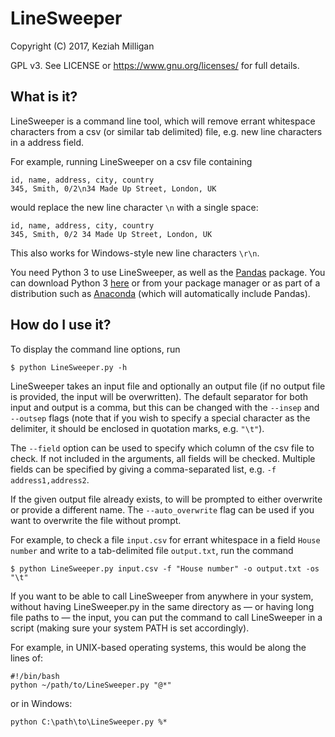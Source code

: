 # LineSweeper

Copyright (C) 2017, Keziah Milligan

GPL v3. See LICENSE or https://www.gnu.org/licenses/ for full details.


## What is it?

LineSweeper is a command line tool, which will remove errant whitespace 
characters from a csv (or similar tab delimited) file, e.g. new line 
characters in a address field.

For example, running LineSweeper on a csv file containing

    id, name, address, city, country
    345, Smith, 0/2\n34 Made Up Street, London, UK

would replace the new line character ``\n`` with a single space:

    id, name, address, city, country
    345, Smith, 0/2 34 Made Up Street, London, UK
    
This also works for Windows-style new line characters ``\r\n``.


You need Python 3 to use LineSweeper, as well as the 
[Pandas](http://pandas.pydata.org/index.html) package.
You can download Python 3 [here](https://www.python.org/downloads/)
or from your package manager or as part of a distribution such as [Anaconda](https://www.continuum.io/)
(which will automatically include Pandas).


## How do I use it?

To display the command line options, run

    $ python LineSweeper.py -h


LineSweeper takes an input file and optionally an output file (if no output file
is provided, the input will be overwritten). The default separator for both input
and output is a comma, but this can be changed with the ``--insep`` and ``--outsep`` 
flags (note that if you wish to specify a special character as the delimiter, it should
be enclosed in quotation marks, e.g. ``"\t"``).

The ``--field`` option can be used to specify which column of the csv file to check. 
If not included in the arguments, all fields will be checked. Multiple fields can
be specified by giving a comma-separated list, e.g. ``-f address1,address2``.

If the given output file already exists, to will be prompted to either overwrite or
provide a different name. The ``--auto_overwrite`` flag can be used if you want 
to overwrite the file without prompt.

For example, to check a file ``input.csv`` for errant whitespace in a field ``House number``
and write to a tab-delimited file ``output.txt``, run the command

    $ python LineSweeper.py input.csv -f "House number" -o output.txt -os "\t"


If you want to be able to call LineSweeper from anywhere in your system, without having
LineSweeper.py in the same directory as &mdash; or having long file paths to &mdash; the input, you
can put the command to call LineSweeper in a script (making sure your system PATH is set 
accordingly).

For example, in UNIX-based operating systems, this would be along the lines of:

    #!/bin/bash
    python ~/path/to/LineSweeper.py "@*"

or in Windows:

    python C:\path\to\LineSweeper.py %*
